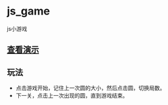 # js_game
js小游戏
## [查看演示](http://struggle-wjf.gitee.io/last-_one_game/dist/)

## 玩法

- 点击游戏开始，记住上一次圆的大小，然后点击圆，切换局数。
- 下一关，点击上一次出现的圆，直到游戏结束。

